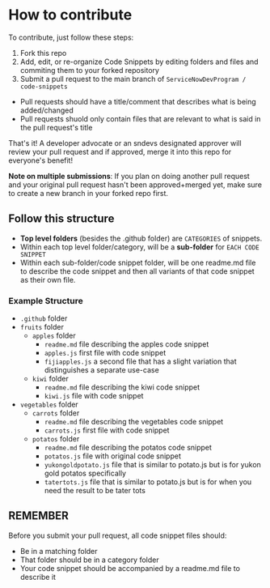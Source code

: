 # How to contribute

To contribute, just follow these steps:

1. Fork this repo
2. Add, edit, or re-organize Code Snippets by editing folders and files and commiting them to your forked repository
3. Submit a pull request to the main branch of `ServiceNowDevProgram / code-snippets`
  - Pull requests should have a title/comment that describes what is being added/changed
  - Pull requests shuold only contain files that are relevant to what is said in the pull request's title

That's it! A developer advocate or an sndevs designated approver will review your pull request and if approved, merge it into this repo for everyone's benefit!

**Note on multiple submissions**: If you plan on doing another pull request and your original pull request hasn't been approved+merged yet, make sure to create a new branch in your forked repo first.

## Follow this structure

- **Top level folders** (besides the .github folder) are `CATEGORIES` of snippets.
- Within each top level folder/category, will be a **sub-folder** for `EACH CODE SNIPPET`
- Within each sub-folder/code snippet folder, will be one readme.md file to describe the code snippet and then all variants of that code snippet as their own file.

### Example Structure

- `.github` folder
- `fruits` folder
  - `apples` folder
    - `readme.md` file describing the apples code snippet
    - `apples.js` first file with code snippet
    - `fijiapples.js` a second file that has a slight variation that distinguishes a separate use-case
  - `kiwi` folder
    - `readme.md` file describing the kiwi code snippet
    - `kiwi.js` file with code snippet
- `vegetables` folder
  - `carrots` folder
    - `readme.md` file describing the vegetables code snippet
    - `carrots.js` first file with code snippet
  - `potatos` folder
    - `readme.md` file describing the potatos code snippet
    - `potatos.js` file with original code snippet
    - `yukongoldpotato.js` file that is similar to potato.js but is for yukon gold potatos specifically
    - `tatertots.js` file that is similar to potato.js but is for when you need the result to be tater tots

## REMEMBER

Before you submit your pull request, all code snippet files should:

- Be in a matching folder
- That folder should be in a category folder
- Your code snippet should be accompanied by a readme.md file to describe it
